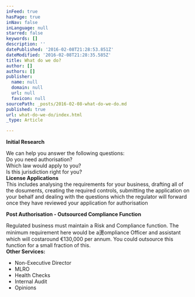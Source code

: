 ```yaml
---
inFeed: true
hasPage: true
inNav: false
inLanguage: null
starred: false
keywords: []
description: ''
datePublished: '2016-02-08T21:28:53.851Z'
dateModified: '2016-02-08T21:28:35.585Z'
title: What do we do?
author: []
authors: []
publisher:
  name: null
  domain: null
  url: null
  favicon: null
sourcePath: _posts/2016-02-08-what-do-we-do.md
published: true
url: what-do-we-do/index.html
_type: Article

---
```

**Initial Research**

We 
can help you answer the following questions:  
Do you need 
authorisation?  
Which law would apply to you?  
Is this 
jurisdiction right for you?  
**License 
Applications**  
This includes analysing the requirements for your 
business, drafting all of the dosuments, creating the required controls, 
submitting the application on your behalf and dealing with the questions which 
the regulator will forward once they have reviewed your application for 
authorisation

**Post 
Authorisation - Outsourced Compliance Function**

Regulated 
business must maintain a Risk and Compliance function. The minimum requirement 
here would be a燙ompliance Officer and assistant which will costaround €130,000 
per annum. You could outsource this function for a small fraction of 
this.  
**Other Services:**

* Non-Executive 
Director
* MLRO
* Health 
Checks
* Internal 
Audit
* Opinions